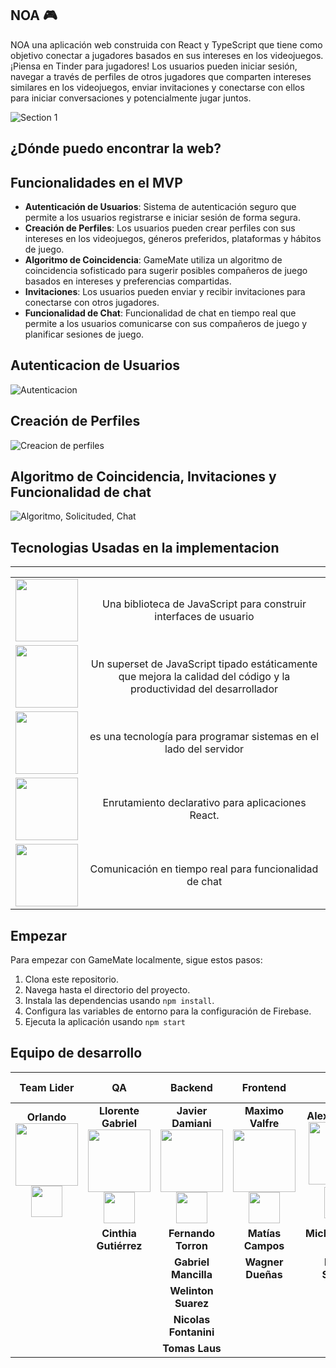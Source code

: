 ##  NOA 🎮

NOA una aplicación web construida con React y TypeScript que tiene como objetivo conectar a jugadores basados en sus intereses en los videojuegos. ¡Piensa en Tinder para jugadores! Los usuarios pueden iniciar sesión, navegar a través de perfiles de otros jugadores que comparten intereses similares en los videojuegos, enviar invitaciones y conectarse con ellos para iniciar conversaciones y potencialmente jugar juntos.

![Section 1](https://github.com/No-Country/s14-09-ft-node-react/assets/117502571/8b9dd2f8-6cca-43a8-b623-28a197f16b31)




## ¿Dónde puedo encontrar la web?






## Funcionalidades en el MVP

- **Autenticación de Usuarios**: Sistema de autenticación seguro que permite a los usuarios registrarse e iniciar sesión de forma segura.
- **Creación de Perfiles**: Los usuarios pueden crear perfiles con sus intereses en los videojuegos, géneros preferidos, plataformas y hábitos de juego.
- **Algoritmo de Coincidencia**: GameMate utiliza un algoritmo de coincidencia sofisticado para sugerir posibles compañeros de juego basados en intereses y preferencias compartidas.
- **Invitaciones**: Los usuarios pueden enviar y recibir invitaciones para conectarse con otros jugadores.
- **Funcionalidad de Chat**: Funcionalidad de chat en tiempo real que permite a los usuarios comunicarse con sus compañeros de juego y planificar sesiones de juego.

## Autenticacion de Usuarios
![Autenticacion](https://github.com/No-Country/s14-09-ft-node-react/assets/117502571/d403bb85-2005-4549-b6b6-0e89a99d86e1)



## Creación de Perfiles
![Creacion de perfiles](https://github.com/No-Country/s14-09-ft-node-react/assets/117502571/089506f5-3d28-4271-be9e-d6fcf7b2be06)


## Algoritmo de Coincidencia, Invitaciones y Funcionalidad de chat
![Algoritmo, Solicituded, Chat](https://github.com/No-Country/s14-09-ft-node-react/assets/117502571/ac8cce96-5333-448c-909d-ee3f7f7ebd07)


## Tecnologias Usadas en la implementacion
****
|||
|:---:|:---:|
| <img style="width: 100px; min-width: 100px" src="https://sigdeletras.com/images/blog/202004_react_leaflet/react.png">|Una biblioteca de JavaScript para construir interfaces de usuario|
| <img style="width: 100px; min-width: 100px" src="https://cdn.neowin.com/news/images/uploaded/2024/03/1709760302_typescript_story.jpg">|Un superset de JavaScript tipado estáticamente que mejora la calidad del código y la productividad del desarrollador|
| <img style="width: 100px; min-width: 100px" src="https://blog.appsignal.com/_next/image?url=%2Fimages%2Fblog%2F2022-12%2Ftop-5-nodejs-posts-in-2022.png&w=3840&q=50">|es una tecnología para programar sistemas en el lado del servidor|
| <img style="width: 100px; min-width: 100px" src="https://miro.medium.com/v2/resize:fit:1400/1*TVd_sNhpc7JDPBHAsAOQZg.jpeg">|Enrutamiento declarativo para aplicaciones React.|
| <img style="width: 100px; min-width: 100px" src="https://encrypted-tbn0.gstatic.com/images?q=tbn:ANd9GcTMsPgbj3cubMDZPt8HwrkIBbf4AKUK1lY_ow&usqp=CAU">|Comunicación en tiempo real para funcionalidad de chat|




## Empezar

Para empezar con GameMate localmente, sigue estos pasos:

1. Clona este repositorio.
2. Navega hasta el directorio del proyecto.
3. Instala las dependencias usando `npm install`.
4. Configura las variables de entorno para la configuración de Firebase.
5. Ejecuta la aplicación usando `npm start`



## Equipo de desarrollo

|**Team Lider**|**QA**|**Backend**|**Frontend**|**UI/UX**|**Project Manager/TeamLider**|
|:---:|:---:|:---:|:---:|:---:|:---:|
|**Orlando <img style="width: 100px; min-width: 100px" src="https://media.licdn.com/dms/image/D4D35AQGEaTGexAGpMg/profile-framedphoto-shrink_800_800/0/1692299624047?e=1714615200&v=beta&t=ZKKj4VEydh4ia7GBNVDiuJ9MnVJ_njmM-fL7JYF8MLw" > <a href="https://www.linkedin.com/in/orlandocardenasvillegas/"> <img style="width: 50px; min-width: 50px" src="https://blog.b2bstack.com.br/wp-content/uploads/2022/11/LinkedIn-simbolo.jpg">**|**Llorente Gabriel <img style="width: 100px; min-width: 100px" src="https://media.licdn.com/dms/image/D4D03AQG0bw8qs55vsw/profile-displayphoto-shrink_800_800/0/1704755057748?e=1719446400&v=beta&t=rjBJC2k5Jmp-9gjwv38Ym5GT5OH8HKQuKWia8XxxumM" > <a href="https://www.linkedin.com/in/gabriel-llorente-testing-qa/"> <img style="width: 50px; min-width: 50px" src="https://blog.b2bstack.com.br/wp-content/uploads/2022/11/LinkedIn-simbolo.jpg">**|**Javier Damiani <img style="width: 100px; min-width: 100px" src="https://media.licdn.com/dms/image/D4D35AQFC0NodlpGaLQ/profile-framedphoto-shrink_800_800/0/1708731432186?e=1714615200&v=beta&t=CRk48-KTUaIzAPZTh9iuvHkBJE2YXjy7iP4asfOkInc" > <a href="https://www.linkedin.com/in/javierluisdamianiarellano/"> <img style="width: 50px; min-width: 50px" src="https://blog.b2bstack.com.br/wp-content/uploads/2022/11/LinkedIn-simbolo.jpg">**|**Maximo Valfre <img style="width: 100px; min-width: 100px" src="https://media.licdn.com/dms/image/D4D35AQFWfjmMws78LQ/profile-framedphoto-shrink_800_800/0/1712585986445?e=1714615200&v=beta&t=Hcvt527qBta7isNiWQ-mQZ7GrqH0J4mPmuDVDjlN_3c" > <a href="https://www.linkedin.com/in/maxivalfre/"> <img style="width: 50px; min-width: 50px" src="https://blog.b2bstack.com.br/wp-content/uploads/2022/11/LinkedIn-simbolo.jpg">**|**Alex Montero <img style="width: 100px; min-width: 100px" src="https://media.licdn.com/dms/image/D4E35AQGa_gfYTm53zg/profile-framedphoto-shrink_800_800/0/1708480896935?e=1714615200&v=beta&t=OjJ0GLIAeqhh56TyRnK4adHHpMLswMHp8Ge1kTnK4jY" > <a href="https://www.linkedin.com/in/aleacx/"> <br> <img style="width: 50px; min-width: 50px" src="https://blog.b2bstack.com.br/wp-content/uploads/2022/11/LinkedIn-simbolo.jpg">**|**Johana Baccei <img style="width: 100px; min-width: 100px" src="https://media.licdn.com/dms/image/D4D03AQFOFDOIEkc4pA/profile-displayphoto-shrink_800_800/0/1678317652369?e=1719446400&v=beta&t=EwhC6rVZamop3aPWviZyIaJiyvH4NyyxnFTOV3rwT_8" > <a href="https://www.linkedin.com/in/johana-baccei-11b005248/"> <br> <img style="width: 50px; min-width: 50px" src="https://blog.b2bstack.com.br/wp-content/uploads/2022/11/LinkedIn-simbolo.jpg">**| 
||**Cinthia Gutiérrez**|**Fernando Torron**|**Matías Campos**|**Michellangela Sierra**
|||**Gabriel Mancilla**|**Wagner Dueñas**|**Noelia Sciorra**
|||**Welinton Suarez**
|||**Nicolas Fontanini**
|||**Tomas Laus**


##
